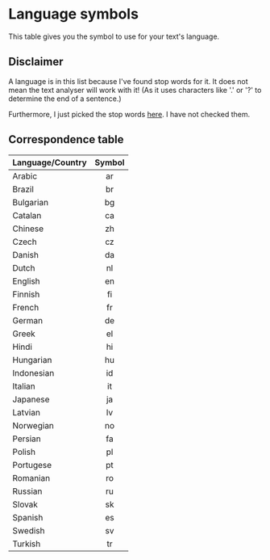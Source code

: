 # Language symbols

This table gives you the symbol to use for your text's language.

## Disclaimer
A language is in this list because I've found stop words for it.
It does not mean the text analyser will work with it! (As it uses characters like '.' or '?' to determine the end of a sentence.)  
  
Furthermore, I just picked the stop words [here](https://code.google.com/p/stop-words/). I have not checked them.

## Correspondence table

Language/Country | Symbol
---------------- | :------: 
Arabic           | ar
Brazil           | br
Bulgarian        | bg
Catalan          | ca
Chinese          | zh
Czech            | cz
Danish           | da
Dutch            | nl
English          | en
Finnish          | fi
French           | fr
German           | de
Greek            | el
Hindi            | hi
Hungarian        | hu
Indonesian       | id
Italian          | it
Japanese         | ja
Latvian          | lv
Norwegian        | no
Persian          | fa
Polish           | pl
Portugese        | pt
Romanian         | ro
Russian          | ru
Slovak           | sk
Spanish          | es
Swedish          | sv
Turkish          | tr
